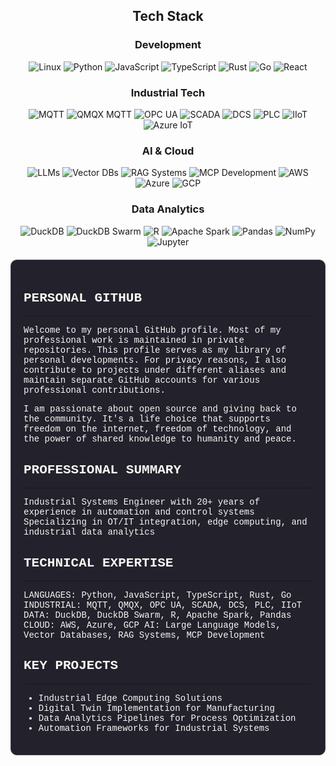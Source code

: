 <!-- Terminal-style Dracula Pro Theme for GitHub Profile -->
<!-- Background: #22212C, Foreground: #F8F8F2, Comment: #7970A9 -->
<!-- Purple: #9580FF, Pink: #FF80BF, Green: #8AFF80, Cyan: #80FFEA -->
<!-- Red: #FF9580, Yellow: #FFFF80, Orange: #FFCA80 -->
<div align="center">

<!-- Tech Stack -->
## Tech Stack

### Development
<img alt="Linux"/>
<img alt="Python"/>
<img alt="JavaScript"/>
<img alt="TypeScript"/>
<img alt="Rust"/>
<img alt="Go"/>
<img alt="React"/>
<br/>

<!-- Industrial Tech -->
### Industrial Tech
<img alt="MQTT"/>
<img alt="QMQX MQTT"/>
<img alt="OPC UA"/>
<img alt="SCADA"/>
<img alt="DCS"/>
<img alt="PLC"/>
<img alt="IIoT"/>
<img alt="Azure IoT"/>
<br/>

<!-- AI & Cloud -->
### AI & Cloud
<img alt="LLMs"/>
<img alt="Vector DBs"/>
<img alt="RAG Systems"/>
<img alt="MCP Development"/>
<img alt="AWS"/>
<img alt="Azure"/>
<img alt="GCP"/>
<br/>

<!-- Data Analytics -->
### Data Analytics
<img alt="DuckDB"/>
<img alt="DuckDB Swarm"/>
<img alt="R"/>
<img alt="Apache Spark"/>
<img alt="Pandas"/>
<img alt="NumPy"/>
<img alt="Jupyter"/>
</div>

<div style="background-color: #22212C; color: #F8F8F2; font-family: 'Courier New', monospace; padding: 20px; border-radius: 10px; border: 1px solid #454158; margin-top: 20px;">

## PERSONAL GITHUB
--------------
Welcome to my personal GitHub profile. Most of my professional work is maintained in private repositories.
This profile serves as my library of personal developments. For privacy reasons, I also contribute to projects under different aliases and maintain separate GitHub accounts for various professional contributions.

I am passionate about open source and giving back to the community. It's a life choice that supports freedom on the internet, freedom of technology, and the power of shared knowledge to humanity and peace.

## PROFESSIONAL SUMMARY
-------------------
Industrial Systems Engineer with 20+ years of experience in automation and control systems
Specializing in OT/IT integration, edge computing, and industrial data analytics

## TECHNICAL EXPERTISE
------------------
LANGUAGES: Python, JavaScript, TypeScript, Rust, Go
INDUSTRIAL: MQTT, QMQX, OPC UA, SCADA, DCS, PLC, IIoT
DATA: DuckDB, DuckDB Swarm, R, Apache Spark, Pandas
CLOUD: AWS, Azure, GCP
AI: Large Language Models, Vector Databases, RAG Systems, MCP Development

## KEY PROJECTS
-----------
- Industrial Edge Computing Solutions
- Digital Twin Implementation for Manufacturing
- Data Analytics Pipelines for Process Optimization
- Automation Frameworks for Industrial Systems

</div>
<!-- Easter egg: There's a robot class hidden in the matrix. Find it if you can. -->
